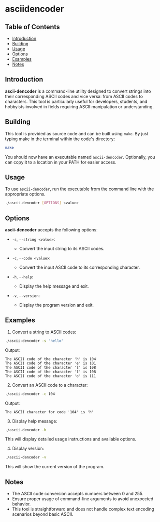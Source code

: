 # asciidencoder

## Table of Contents

- [Introduction](#introduction)
- [Building](#building)
- [Usage](#usage)
- [Options](#options)
- [Examples](#examples)
- [Notes](#notes)

## Introduction

**ascii-dencoder** is a command-line utility designed to convert strings into their corresponding ASCII codes and vice versa: from ASCII codes to characters. This tool is particularly useful for developers, students, and hobbyists involved in fields requiring ASCII manipulation or understanding.

## Building

This tool is provided as source code and can be built using `make`. By just
typing make in the terminal within the code's directory:

```bash
make
```

You should now have an executable named `ascii-dencoder`. Optionally, you can
copy it to a location in your PATH for easier access.

## Usage

To use `ascii-dencoder`, run the executable from the command line with the
appropriate options.

```bash
./ascii-dencoder [OPTIONS] <value>
```

## Options

**ascii-dencoder** accepts the following options:

- `-s`, `--string <value>`:
  - Convert the input string to its ASCII codes.

- `-c`, `--code <value>`:
  - Convert the input ASCII code to its corresponding character.

- `-h`, `--help`:
  - Display the help message and exit.

- `-v`, `--version`:
  - Display the program version and exit.

## Examples

1. Convert a string to ASCII codes:

```bash
./ascii-dencoder -s "hello"
```

Output:

```
The ASCII code of the character 'h' is 104
The ASCII code of the character 'e' is 101
The ASCII code of the character 'l' is 108
The ASCII code of the character 'l' is 108
The ASCII code of the character 'o' is 111
```

2. Convert an ASCII code to a character:

```bash
./ascii-dencoder -c 104
```

Output:
```
The ASCII character for code '104' is 'h'
```

3. Display help message:

```bash
./ascii-dencoder -h
```

This will display detailed usage instructions and available options.

4. Display version:

```bash
./ascii-dencoder -v
```

This will show the current version of the program.

## Notes

- The ASCII code conversion accepts numbers between 0 and 255.
- Ensure proper usage of command-line arguments to avoid unexpected behavior.
- This tool is straightforward and does not handle complex text encoding
  scenarios beyond basic ASCII.
